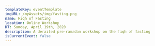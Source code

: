 ```yaml
---
templateKey: eventTemplate
imgURL: /myAssets/img/fasting.png
name: Fiqh of Fasting
location: Online Workshop
DT: Sunday, April 19th, 2020 
description: A derailed pre-ramadan workshop on the fiqh of fasting
isCurrentEvent: false
---
```

